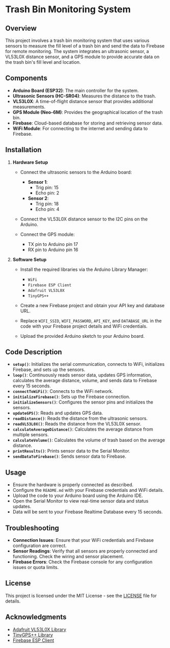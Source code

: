 # Trash Bin Monitoring System

## Overview

This project involves a trash bin monitoring system that uses various sensors to measure the fill level of a trash bin and send the data to Firebase for remote monitoring. The system integrates an ultrasonic sensor, a VL53L0X distance sensor, and a GPS module to provide accurate data on the trash bin's fill level and location.

## Components

- **Arduino Board (ESP32)**: The main controller for the system.
- **Ultrasonic Sensors (HC-SR04)**: Measures the distance to the trash.
- **VL53L0X**: A time-of-flight distance sensor that provides additional measurements.
- **GPS Module (Neo-6M)**: Provides the geographical location of the trash bin.
- **Firebase**: Cloud-based database for storing and retrieving sensor data.
- **WiFi Module**: For connecting to the internet and sending data to Firebase.

## Installation

1. **Hardware Setup**

   - Connect the ultrasonic sensors to the Arduino board:

     - **Sensor 1**:
       - Trig pin: 15
       - Echo pin: 2
     - **Sensor 2**:
       - Trig pin: 18
       - Echo pin: 4

   - Connect the VL53L0X distance sensor to the I2C pins on the Arduino.

   - Connect the GPS module:
     - TX pin to Arduino pin 17
     - RX pin to Arduino pin 16

2. **Software Setup**

   - Install the required libraries via the Arduino Library Manager:

     - `WiFi`
     - `Firebase ESP Client`
     - `Adafruit VL53L0X`
     - `TinyGPS++`

   - Create a new Firebase project and obtain your API key and database URL.

   - Replace `WIFI_SSID`, `WIFI_PASSWORD`, `API_KEY`, and `DATABASE_URL` in the code with your Firebase project details and WiFi credentials.

   - Upload the provided Arduino sketch to your Arduino board.

## Code Description

- **`setup()`**: Initializes the serial communication, connects to WiFi, initializes Firebase, and sets up the sensors.
- **`loop()`**: Continuously reads sensor data, updates GPS information, calculates the average distance, volume, and sends data to Firebase every 15 seconds.
- **`connectToWiFi()`**: Connects to the WiFi network.
- **`initializeFirebase()`**: Sets up the Firebase connection.
- **`initializeSensors()`**: Configures the sensor pins and initializes the sensors.
- **`updateGPS()`**: Reads and updates GPS data.
- **`readDistance()`**: Reads the distance from the ultrasonic sensors.
- **`readVL53L0X()`**: Reads the distance from the VL53L0X sensor.
- **`calculateAverageDistance()`**: Calculates the average distance from multiple sensors.
- **`calculateVolume()`**: Calculates the volume of trash based on the average distance.
- **`printResults()`**: Prints sensor data to the Serial Monitor.
- **`sendDataToFirebase()`**: Sends sensor data to Firebase.

## Usage

- Ensure the hardware is properly connected as described.
- Configure the `README.md` with your Firebase credentials and WiFi details.
- Upload the code to your Arduino board using the Arduino IDE.
- Open the Serial Monitor to view real-time sensor data and status updates.
- Data will be sent to your Firebase Realtime Database every 15 seconds.

## Troubleshooting

- **Connection Issues**: Ensure that your WiFi credentials and Firebase configuration are correct.
- **Sensor Readings**: Verify that all sensors are properly connected and functioning. Check the wiring and sensor placement.
- **Firebase Errors**: Check the Firebase console for any configuration issues or quota limits.

## License

This project is licensed under the MIT License - see the [LICENSE](LICENSE) file for details.

## Acknowledgments

- [Adafruit VL53L0X Library](https://github.com/adafruit/Adafruit_VL53L0X)
- [TinyGPS++ Library](https://github.com/mikalhart/TinyGPSPlus)
- [Firebase ESP Client](https://github.com/mobizt/Firebase-ESP-Client)

